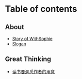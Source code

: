 # Table of contents

## About

* [Story of WithSophie](about/story_of_ws.md)
* [Slogan](slogan.md)
  
## Great Thinking

* [读书要洞悉作者的用意](README.md)

